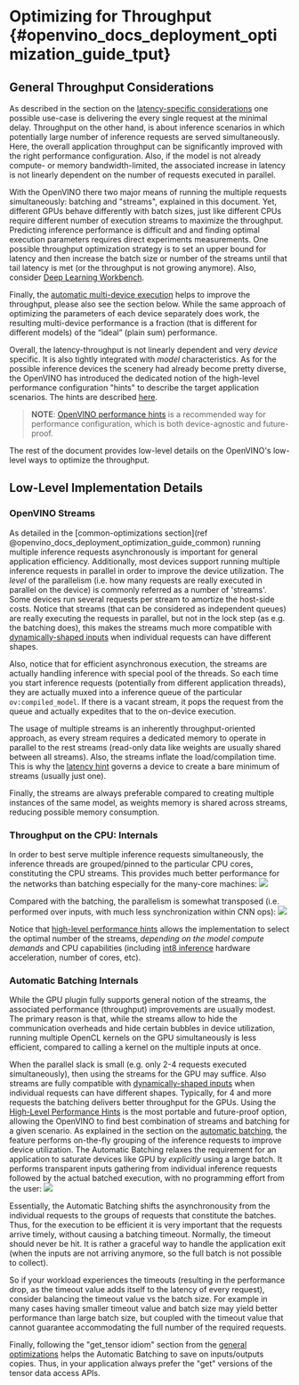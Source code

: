 # Optimizing for Throughput {#openvino_docs_deployment_optimization_guide_tput}

## General Throughput Considerations
As described in the section on the [latency-specific considerations](./dldt_deployment_optimization_latency.md) one possible use-case is delivering the every single request at the minimal delay.
Throughput on the other hand, is about inference scenarios in which potentially large number of inference requests are served simultaneously.
Here, the overall application throughput can be significantly improved  with the right performance configuration.
Also, if the model is not already compute- or memory bandwidth-limited, the associated increase in latency is not linearly dependent on the number of requests executed in parallel.

With the OpenVINO there two major means of running the multiple requests simultaneously: batching and "streams", explained in this document. 
Yet, different GPUs behave differently with batch sizes, just like different CPUs require different number of execution streams to maximize the throughput.
Predicting inference performance is difficult and and finding optimal execution parameters requires direct experiments measurements.
One possible throughput optimization strategy is to set an upper bound for latency and then increase the batch size or number of the streams until that tail latency is met (or the throughput is not growing anymore).
Also, consider [Deep Learning Workbench](https://docs.openvino.ai/latest/workbench_docs_Workbench_DG_Introduction.html).

Finally, the [automatic multi-device execution](../OV_Runtime_UG/multi_device.md) helps to improve the throughput, please also see the section below. 
While the same approach of optimizing the parameters of each device separately does work, the resulting multi-device performance is a fraction (that is  different for different models) of the “ideal” (plain sum) performance. 

Overall, the latency-throughput is not linearly dependent and very _device_ specific. It is also tightly integrated with _model_ characteristics.
As for the possible inference devices the scenery had already become pretty diverse, the OpenVINO has introduced the dedicated notion of the high-level performance configuration "hints" to describe the target application scenarios.
The hints are described [here](./dldt_deployment_optimization_hints.md). 

> **NOTE**: [OpenVINO performance hints](./dldt_deployment_optimization_hints.md) is a recommended way for performance configuration, which is both device-agnostic and future-proof. 

The rest of the document provides low-level details on the OpenVINO's low-level ways to optimize the throughput.

## Low-Level Implementation Details
### OpenVINO Streams <a name="ov-streams"></a>
As detailed in the [common-optimizations section](ref @openvino_docs_deployment_optimization_guide_common) running multiple inference requests asynchronously is important for general application efficiency.
Additionally, most devices support running multiple inference requests in parallel in order to improve the device utilization. The _level_ of the parallelism (i.e. how many requests are really executed in parallel on the device) is commonly referred as a number of 'streams'. Some devices run several requests per stream to amortize the host-side costs.
Notice that streams (that can be considered as independent queues) are really executing the requests in parallel, but not in the lock step (as e.g. the batching does), this makes the streams much more compatible with [dynamically-shaped inputs](../OV_Runtime_UG/ov_dynamic_shapes.md) when individual requests can have different shapes. 

Also, notice that for efficient asynchronous execution, the streams are actually handling inference with special pool of the threads.
So each time you start inference requests (potentially from different application threads), they are actually muxed into a inference queue of the particular `ov:compiled_model`. 
If there is a vacant stream, it pops the request from the queue and actually expedites that to the on-device execution.

The usage of multiple streams is an inherently throughput-oriented approach, as every stream requires a dedicated memory to operate in parallel to the rest streams (read-only data like weights are usually shared between all streams).
Also, the streams inflate the load/compilation time.
This is why the [latency hint](./dldt_deployment_optimization_hints.md) governs a device to create a bare minimum of streams (usually just one).

Finally, the streams are always preferable compared to creating  multiple instances of the same model, as weights memory is shared across streams, reducing possible  memory consumption.

### Throughput on the CPU: Internals <a name="cpu-streams"></a>
In order to best serve multiple inference requests simultaneously, the inference threads are grouped/pinned to the particular CPU cores, constituting the CPU streams.
This provides much better performance for the networks than batching especially for the many-core machines:
![](../img/cpu_streams_explained_1.png)

Compared with the batching, the parallelism is somewhat transposed (i.e. performed over inputs, with much less synchronization within CNN ops):
![](../img/cpu_streams_explained.png)

Notice that [high-level performance hints](../OV_Runtime_UG/performance_hints.md) allows the implementation to select the optimal number of the streams, _depending on the model compute demands_ and CPU capabilities (including [int8 inference](../OV_Runtime_UG/Int8Inference.md) hardware acceleration, number of cores, etc).

### Automatic Batching Internals <a name="ov-auto-batching"></a>
While the GPU plugin fully supports general notion of the streams, the associated performance (throughput) improvements are usually modest.
The primary reason is that, while the streams allow to hide the communication overheads and hide certain bubbles in device utilization, running multiple OpenCL kernels on the GPU simultaneously is less efficient, compared to calling a kernel on the multiple inputs at once.   

When the parallel slack is small (e.g. only 2-4 requests executed simultaneously), then using the streams for the GPU may suffice. Also streams are fully compatible with [dynamically-shaped inputs](../OV_Runtime_UG/ov_dynamic_shapes.md) when individual requests can have different shapes. 
Typically, for 4 and more requests the batching delivers better throughput for the GPUs. Using the [High-Level Performance Hints](../OV_Runtime_UG/performance_hints.md) is the most portable and future-proof option, allowing the OpenVINO to find best combination of streams and batching for a given scenario. 
As explained in the section on the [automatic batching](../OV_Runtime_UG/automatic_batching.md), the feature performs on-the-fly grouping of the inference requests to improve device utilization.
The Automatic Batching relaxes the requirement for an application to saturate devices like GPU by _explicitly_ using a large batch. It performs transparent inputs gathering from 
individual inference requests followed by the actual batched execution, with no programming effort from the user:
![](../img/BATCH_device.PNG)

Essentially, the Automatic Batching shifts the asynchronousity from the individual requests to the groups of requests that constitute the batches. Thus, for the execution to be efficient it is very important that the requests arrive timely, without causing a batching timeout. 
Normally, the timeout should never be hit. It is rather a graceful way to handle the application exit (when the inputs are not arriving anymore, so the full batch is not possible to collect).

So if your workload experiences the timeouts (resulting in the performance drop, as the timeout value adds itself to the latency of every request), consider balancing the timeout value vs the batch size. For example in many cases having smaller timeout value and batch size may yield better performance than large batch size, but coupled with the timeout value that cannot guarantee accommodating the full number of the required requests.

Finally, following the "get_tensor idiom" section from the [general optimizations](./dldt_deployment_optimization_common.md) helps the Automatic Batching to save on inputs/outputs copies. Thus, in your application always prefer the "get" versions of the tensor data access APIs. 
